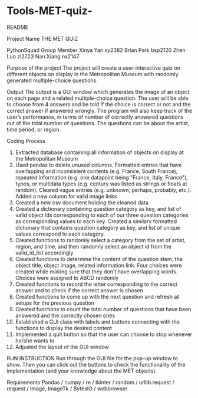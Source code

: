 # Tools-MET-quiz-
README

Project Name
THE MET QUIZ

PythonSquad Group Member
Xinya Yan xy2382
Brian Park bsp2120
Zhen Luo zl2723
Nan Xiang nx2147

Purpose of the project 
The project will create a user-interactive quiz on different objects on display in the Metropolitan Museum with randomly generated multiple-choice questions. 

Output
The output is a GUI window which generates the image of an object on each page and a related multiple-choice question. The user will be able to choose from 4 answers and be told if the choice is correct or not and the correct answer if answered wrongly. The program will also keep track of the user’s performance, in terms of number of correctly answered questions out of the total number of questions.
The questions can be about the artist, time period, or region.

Coding Process
1. Extracted database containing all information of objects on display at the Metropolitan Museum
2. Used pandas to delete unused columns. Formatted entries that have overlapping and inconsistent contents (e.g. France, South France), repeated information (e.g. one datapoint being "France, Italy, France"), typos, or multidata types (e.g. century was listed as strings or floats at random). Cleared vague entries (e.g. unknown, perhaps, probably, etc.). Added a new column for valid image links
3. Created a new csv document holding the cleaned data
4. Created a dictionary containing question category as key, and list of valid object ids corresponding to each of our three question categories as corresponding values to each key. Created a similary formatted dictionary that contains question category as key, and list of unique values correspond to each category.  
5. Created functions to randomly select a category from the set of artist, region, and time, and then randomly select an object id from the valid_id_list accordingly
6. Created functions to determine the content of the question stem, the object title, object image, related information link. Four choices were created while making sure that they don't have overlapping words. Choices were assigned to ABCD randomly
7. Created functions to record the letter corresponding to the correct answer and to check if the correct answer is chosen
8. Created functions to come up with the next question and refresh all setups for the previous question
9. Created functions to count the total number of questions that have been answered and the correctly chosen ones
10. Established a GUI class with labels and buttons connecting with the functions to display the desired content
11. Implemented a quit button so that the user can choose to stop whenever he/she wants to
12. Adjusted the layout of the GUI window

RUN INSTRUCTION
Run through the GUI file for the pop-up window to show. Then you can click out the buttons to check the functionality of the implementation (and your knowledge about the MET objects). 

Requirements
Pandas / numpy / re / tkinter / random / urllib.request / request / Image, ImageTk / BytesIO / webbrowser
